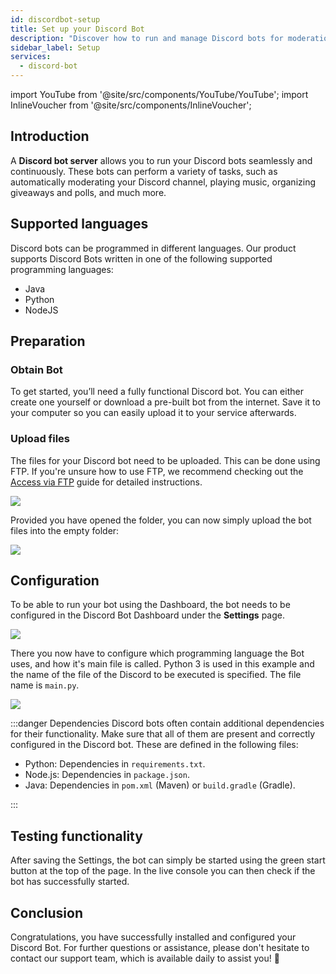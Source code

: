 ```yaml
---
id: discordbot-setup
title: Set up your Discord Bot
description: "Discover how to run and manage Discord bots for moderation, music, giveaways, and more with seamless server hosting → Learn more now"
sidebar_label: Setup
services:
  - discord-bot
---
```


import YouTube from '@site/src/components/YouTube/YouTube';
import InlineVoucher from '@site/src/components/InlineVoucher';


## Introduction

A **Discord bot server** allows you to run your Discord bots seamlessly and continuously. These bots can perform a variety of tasks, such as automatically moderating your Discord channel, playing music, organizing giveaways and polls, and much more. 

<YouTube videoId="OoKA8UJ_N5A" imageSrc="https://screensaver01.zap-hosting.com/index.php/s/ffjmn3snRrkoeoK/preview" title="How to set up a Discord bot server and upload bot files!" description="Feel like you understand better when you see things in action? We’ve got you! Dive into our video that breaks it all down for you. Whether you're in a rush or just prefer to soak up information in the most engaging way possible!"/>

<InlineVoucher />



## Supported languages

Discord bots can be programmed in different languages. Our product supports Discord Bots written in one of the following supported programming languages: 

- Java
- Python
- NodeJS

  
  

## Preparation



### Obtain Bot

To get started, you’ll need a fully functional Discord bot. You can either create one yourself or download a pre-built bot from the internet. Save it to your computer so you can easily upload it to your service afterwards.

### Upload files

The files for your Discord bot need to be uploaded. This can be done using FTP. If you're unsure how to use FTP, we recommend checking out the [Access via FTP](gameserver-ftpaccess.md) guide for detailed instructions.

![](https://screensaver01.zap-hosting.com/index.php/s/x4WPiNS6xQcWQrp/preview)


Provided you have opened the folder, you can now simply upload the bot files into the empty folder:

![](https://screensaver01.zap-hosting.com/index.php/s/t7DDaF684PZkXjn/preview)



## Configuration

To be able to run your bot using the Dashboard, the bot needs to be configured in the Discord Bot Dashboard under the **Settings** page. 

![](https://screensaver01.zap-hosting.com/index.php/s/HoPpfJKsTC6ozNy/preview)

There you now have to configure which programming language the Bot uses, and how it's main file is called. Python 3 is used in this example and the name of the file of the Discord to be executed is specified. The file name is `main.py`. 

![](https://screensaver01.zap-hosting.com/index.php/s/ixfz2xKYCepS9Ek/preview)



:::danger Dependencies
Discord bots often contain additional dependencies for their functionality. Make sure that all of them are present and correctly configured in the Discord bot. These are defined in the following files: 

- Python: Dependencies in `requirements.txt`.
- Node.js: Dependencies in `package.json`.
- Java: Dependencies in `pom.xml` (Maven) or `build.gradle` (Gradle).

:::



## Testing functionality

After saving the Settings, the bot can simply be started using the green start button at the top of the page. In the live console you can then check if the bot has successfully started. 



## Conclusion

Congratulations, you have successfully installed and configured your Discord Bot. For further questions or assistance, please don't hesitate to contact our support team, which is available daily to assist you! 🙂






<InlineVoucher />
